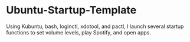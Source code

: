 # Ubuntu-Startup-Template
Using Kubuntu, bash, loginctl, xdotool, and pactl, I launch several startup functions to set volume levels, play Spotify, and open apps.

